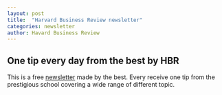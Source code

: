 ```yaml
---
layout: post
title:  "Harvard Business Review newsletter"
categories: newsletter
author: Havard Business Review
---
```


## One tip every day from the best by HBR

This is a free [newsletter](https://hbr.org/sign-in) made by the best. Every receive one tip from the prestigious school covering a wide range of different topic.
